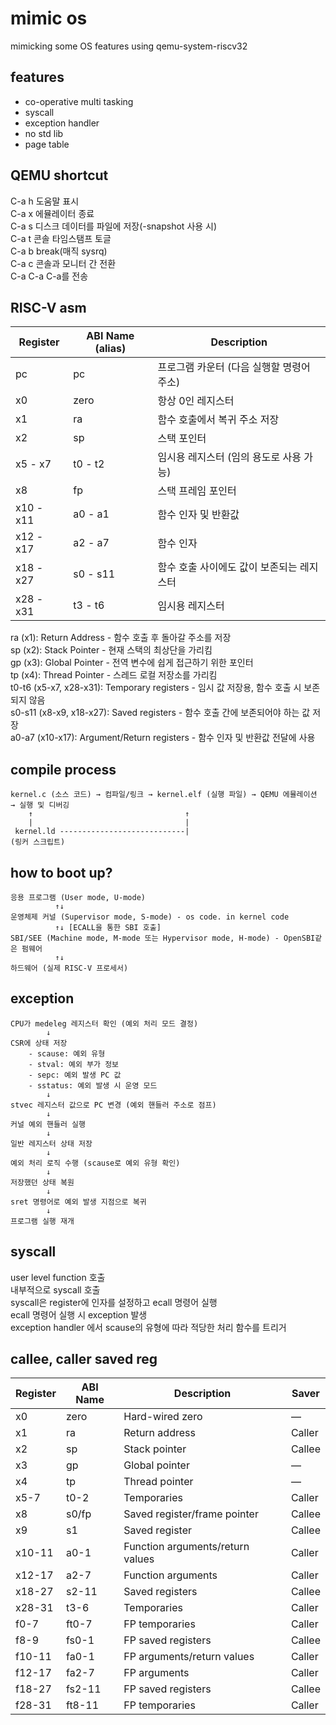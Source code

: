 # mimic os

mimicking some OS features using qemu-system-riscv32  


## features  

- co-operative multi tasking   
- syscall  
- exception handler   
- no std lib   
- page table   


## QEMU shortcut  

C-a h    도움말 표시  
C-a x    에뮬레이터 종료  
C-a s    디스크 데이터를 파일에 저장(-snapshot 사용 시)  
C-a t    콘솔 타임스탬프 토글  
C-a b    break(매직 sysrq)   
C-a c    콘솔과 모니터 간 전환   
C-a C-a  C-a를 전송  

## RISC-V asm  

| Register    | ABI Name (alias) | Description
|-------------|------------------|----------------------------------------------|
| pc          | pc               | 프로그램 카운터 (다음 실행할 명령어 주소)
| x0          | zero             | 항상 0인 레지스터
| x1          | ra               | 함수 호출에서 복귀 주소 저장
| x2          | sp               | 스택 포인터
| x5 - x7     | t0 - t2          | 임시용 레지스터 (임의 용도로 사용 가능)
| x8          | fp               | 스택 프레임 포인터
| x10 - x11   | a0 - a1          | 함수 인자 및 반환값
| x12 - x17   | a2 - a7          | 함수 인자
| x18 - x27   | s0 - s11         | 함수 호출 사이에도 값이 보존되는 레지스터
| x28 - x31   | t3 - t6          | 임시용 레지스터


ra (x1): Return Address - 함수 호출 후 돌아갈 주소를 저장  
sp (x2): Stack Pointer - 현재 스택의 최상단을 가리킴  
gp (x3): Global Pointer - 전역 변수에 쉽게 접근하기 위한 포인터  
tp (x4): Thread Pointer - 스레드 로컬 저장소를 가리킴  
t0-t6 (x5-x7, x28-x31): Temporary registers - 임시 값 저장용, 함수 호출 시 보존되지 않음  
s0-s11 (x8-x9, x18-x27): Saved registers - 함수 호출 간에 보존되어야 하는 값 저장  
a0-a7 (x10-x17): Argument/Return registers - 함수 인자 및 반환값 전달에 사용  


## compile process  

```text
kernel.c (소스 코드) → 컴파일/링크 → kernel.elf (실행 파일) → QEMU 에뮬레이션 → 실행 및 디버깅 
    ↑                                  ↑  
    |                                  |  
 kernel.ld ----------------------------|  
(링커 스크립트)  
```

## how to boot up?  

```text
응용 프로그램 (User mode, U-mode)  
          ↑↓
운영체제 커널 (Supervisor mode, S-mode) - os code. in kernel code  
          ↑↓ [ECALL을 통한 SBI 호출]  
SBI/SEE (Machine mode, M-mode 또는 Hypervisor mode, H-mode) - OpenSBI같은 펌웨어  
          ↑↓
하드웨어 (실제 RISC-V 프로세서)  
```

## exception

```text
CPU가 medeleg 레지스터 확인 (예외 처리 모드 결정)
        ↓
CSR에 상태 저장
    - scause: 예외 유형
    - stval: 예외 부가 정보
    - sepc: 예외 발생 PC 값
    - sstatus: 예외 발생 시 운영 모드
        ↓
stvec 레지스터 값으로 PC 변경 (예외 핸들러 주소로 점프)
        ↓
커널 예외 핸들러 실행
        ↓
일반 레지스터 상태 저장
        ↓
예외 처리 로직 수행 (scause로 예외 유형 확인)
        ↓
저장했던 상태 복원
        ↓
sret 명령어로 예외 발생 지점으로 복귀
        ↓
프로그램 실행 재개
```

## syscall

user level function 호출  
내부적으로 syscall 호출  
syscall은 register에 인자를 설정하고 ecall 명령어 실행  
ecall 명령어 실행 시 exception 발생  
exception handler 에서 scause의 유형에 따라 적당한 처리 함수를 트리거  


## callee, caller saved reg

| Register  | ABI Name | Description                     | Saver  |   
|-----------|----------|---------------------------------|--------|  
| x0        | zero     | Hard-wired zero                 | —     |  
| x1        | ra       | Return address                  | Caller |   
| x2        | sp       | Stack pointer                   | Callee |   
| x3        | gp       | Global pointer                  | —     |   
| x4        | tp       | Thread pointer                  | —     |   
| x5-7      | t0-2     | Temporaries                     | Caller |   
| x8        | s0/fp    | Saved register/frame pointer    | Callee |   
| x9        | s1       | Saved register                  | Callee |   
| x10-11    | a0-1     | Function arguments/return values| Caller |   
| x12-17    | a2-7     | Function arguments              | Caller |   
| x18-27    | s2-11    | Saved registers                 | Callee |   
| x28-31    | t3-6     | Temporaries                     | Caller |   
| f0-7      | ft0-7    | FP temporaries                  | Caller |   
| f8-9      | fs0-1    | FP saved registers              | Callee |  
| f10-11    | fa0-1    | FP arguments/return values      | Caller |   
| f12-17    | fa2-7    | FP arguments                    | Caller |   
| f18-27    | fs2-11   | FP saved registers              | Callee |   
| f28-31    | ft8-11   | FP temporaries                  | Caller |    

